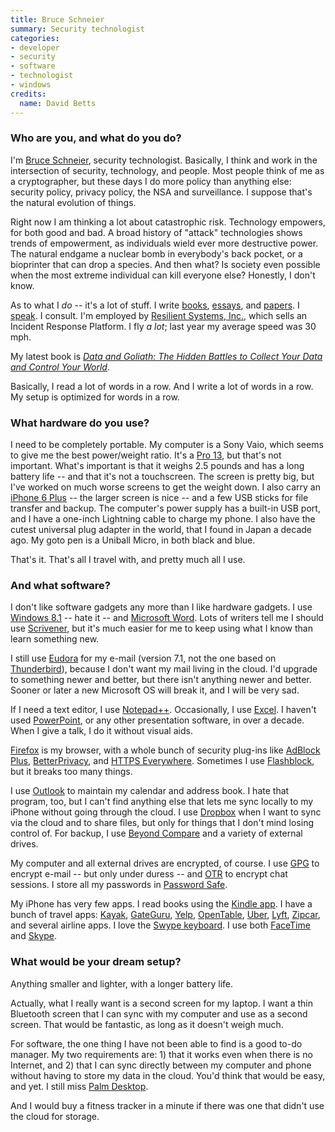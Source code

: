 ```yaml
---
title: Bruce Schneier
summary: Security technologist
categories:
- developer
- security
- software
- technologist
- windows
credits:
  name: David Betts
---
```


### Who are you, and what do you do?

I'm [Bruce Schneier](https://www.schneier.com/ "Bruce's website."), security technologist. Basically, I think and work in the intersection of security, technology, and people. Most people think of me as a cryptographer, but these days I do more policy than anything else: security policy, privacy policy, the NSA and surveillance. I suppose that's the natural evolution of things.

Right now I am thinking a lot about catastrophic risk. Technology empowers, for both good and bad. A broad history of "attack" technologies shows trends of empowerment, as individuals wield ever more destructive power. The natural endgame a nuclear bomb in everybody's back pocket, or a bioprinter that can drop a species. And then what? Is society even possible when the most extreme individual can kill everyone else? Honestly, I don't know.

As to what I _do_ -- it's a lot of stuff. I write [books](https://www.schneier.com/books.html "Bruce's books."), [essays](https://www.schneier.com/essays/ "Bruce's essays."), and [papers](https://www.schneier.com/cryptography.html "Bruce's papers."). I [speak](https://www.schneier.com/schedule.html "Bruce's speaking schedule."). I consult. I'm employed by [Resilient Systems, Inc.](http://www.resilientsystems.com/ "An incident response platform company."), which sells an Incident Response Platform. I fly _a lot_; last year my average speed was 30 mph.

My latest book is [*Data and Goliath: The Hidden Battles to Collect Your Data and Control Your World*](https://www.schneier.com/book-dg.html "Bruce's book.").

Basically, I read a lot of words in a row. And I write a lot of words in a row. My setup is optimized for words in a row.

### What hardware do you use?

I need to be completely portable. My computer is a Sony Vaio, which seems to give me the best power/weight ratio. It's a [Pro 13][vaio-pro-13], but that's not important. What's important is that it weighs 2.5 pounds and has a long battery life -- and that it's not a touchscreen. The screen is pretty big, but I've worked on much worse screens to get the weight down. I also carry an [iPhone 6 Plus][iphone-6-plus] -- the larger screen is nice -- and a few USB sticks for file transfer and backup. The computer's power supply has a built-in USB port, and I have a one-inch Lightning cable to charge my phone. I also have the cutest universal plug adapter in the world, that I found in Japan a decade ago. My goto pen is a Uniball Micro, in both black and blue.

That's it. That's all I travel with, and pretty much all I use.

### And what software?

I don't like software gadgets any more than I like hardware gadgets. I use [Windows 8.1][windows-8] -- hate it -- and [Microsoft Word][word]. Lots of writers tell me I should use [Scrivener][], but it's much easier for me to keep using what I know than learn something new.

I still use [Eudora][] for my e-mail (version 7.1, not the one based on [Thunderbird][]), because I don't want my mail living in the cloud. I'd upgrade to something newer and better, but there isn't anything newer and better. Sooner or later a new Microsoft OS will break it, and I will be very sad.

If I need a text editor, I use [Notepad++][notepad-plusplus]. Occasionally, I use [Excel][]. I haven't used [PowerPoint][], or any other presentation software, in over a decade. When I give a talk, I do it without visual aids.

[Firefox][] is my browser, with a whole bunch of security plug-ins like [AdBlock Plus][adblock-plus], [BetterPrivacy][], and [HTTPS Everywhere][https-everywhere]. Sometimes I use [Flashblock][], but it breaks too many things.

I use [Outlook][] to maintain my calendar and address book. I hate that program, too, but I can't find anything else that lets me sync locally to my iPhone without going through the cloud. I use [Dropbox][] when I want to sync via the cloud and to share files, but only for things that I don't mind losing control of. For backup, I use [Beyond Compare][beyond-compare] and a variety of external drives.

My computer and all external drives are encrypted, of course. I use [GPG][gnupg] to encrypt e-mail -- but only under duress -- and [OTR][] to encrypt chat sessions. I store all my passwords in [Password Safe][password-safe].

My iPhone has very few apps. I read books using the [Kindle app][kindle-ios]. I have a bunch of travel apps: [Kayak][kayak-ios], [GateGuru][gateguru-ios], [Yelp][yelp-ios], [OpenTable][opentable-ios], [Uber][uber-ios], [Lyft][lyft-ios], [Zipcar][zipcar-ios], and several airline apps. I love the [Swype keyboard][swype-ios]. I use both [FaceTime][] and [Skype][skype-ios].

### What would be your dream setup?

Anything smaller and lighter, with a longer battery life.

Actually, what I really want is a second screen for my laptop. I want a thin Bluetooth screen that I can sync with my computer and use as a second screen. That would be fantastic, as long as it doesn't weigh much.

For software, the one thing I have not been able to find is a good to-do manager. My two requirements are: 1) that it works even when there is no Internet, and 2) that I can sync directly between my computer and phone without having to store my data in the cloud. You'd think that would be easy, and yet. I still miss [Palm Desktop][palm-desktop].

And I would buy a fitness tracker in a minute if there was one that didn't use the cloud for storage.

[iphone-6-plus]: https://en.wikipedia.org/wiki/IPhone_6 "A large smartphone."
[vaio-pro-13]: https://www.engadget.com/products/sony/vaio/pro/13/ "A 13 inch ultrabook PC."
[adblock-plus]: https://adblockplus.org/ "Browser extensions for blocking ad content."
[betterprivacy]: https://addons.mozilla.org/en-US/firefox/addon/betterprivacy/ "A Firefox addon that can remove unwanted cookies."
[beyond-compare]: http://www.scootersoftware.com/features.php "File and folder comparison and syncing software for Windows."
[dropbox]: https://www.dropbox.com/ "Online syncing and storage."
[eudora]: https://en.wikipedia.org/wiki/Eudora_(e-mail_client) "A popular old email client."
[excel]: https://products.office.com/en-us/excel "A spreadsheet application."
[facetime]: https://en.wikipedia.org/wiki/FaceTime "Mac and iOS software for easy video chatting."
[firefox]: https://www.mozilla.org/en-US/firefox/new/ "A cross-platform open-source web browser."
[flashblock]: https://addons.mozilla.org/en-US/firefox/addon/flashblock/ "A Firefox extension for swapping Flash content for a placeholder."
[gateguru-ios]: https://itunes.apple.com/us/app/gateguru-airport-info-flight/id326862399 "A flight status app."
[gnupg]: https://www.gnupg.org/ "Encryption and signing software."
[https-everywhere]: https://www.eff.org/https-everywhere/ "A browser extension for ensuring secure web browsing."
[kayak-ios]: https://itunes.apple.com/us/app/kayak/id305204535 "A client for the flight and hotel booking service."
[kindle-ios]: https://itunes.apple.com/gb/app/kindle/id302584613 "An iPhone app for accessing Kindle content from Amazon."
[lyft-ios]: https://itunes.apple.com/us/app/lyft-taxi-bus-app-alternative/id529379082 "An app for requesting a car ride."
[notepad-plusplus]: https://notepad-plus-plus.org/ "A free text/code editor for Windows."
[opentable-ios]: https://itunes.apple.com/us/app/opentable-restaurant-reservations/id296581815 "An app for making restaurant reservations."
[otr]: https://otr.cypherpunks.ca "A messaging encryption library and plugin."
[outlook]: https://products.office.com/en-us/outlook/email-and-calendar-software-microsoft-outlook "An email, calendar and contact software suite."
[palm-desktop]: https://en.wikipedia.org/wiki/Palm_Desktop "Personal information software that worked with Palm devices."
[password-safe]: https://www.schneier.com/academic/passsafe/ "Password storage software."
[powerpoint]: https://products.office.com/en-us/powerpoint "Presentation software."
[scrivener]: http://literatureandlatte.com/scrivener.php "A Mac text editor aimed at writers."
[skype-ios]: https://itunes.apple.com/app/skype/id304878510 "A Skype voice/video client for the iOS platform."
[swype-ios]: https://itunes.apple.com/us/app/swype/id916365675 "A custom keyboard app."
[thunderbird]: https://www.mozilla.org/en-US/thunderbird/ "An open-source cross-platform mail client."
[uber-ios]: https://itunes.apple.com/us/app/uber/id368677368 "A premiere taxi booking app for iOS."
[windows-8]: https://en.wikipedia.org/wiki/Windows_8 "An operating system for PC and tablet computers."
[word]: https://products.office.com/en-us/word "A document editor."
[yelp-ios]: https://itunes.apple.com/app/yelp/id284910350?mt=8 "An iPhone app for accessing Yelp reviews."
[zipcar-ios]: https://itunes.apple.com/us/app/zipcar/id329384702 "An app for renting a car."
